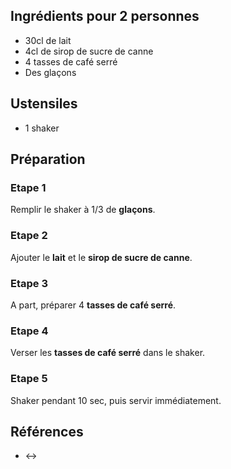 ## Ingrédients pour 2 personnes

- 30cl de lait
- 4cl de sirop de sucre de canne
- 4 tasses de café serré
- Des glaçons

## Ustensiles

- 1 shaker

## Préparation

### Etape 1

Remplir le shaker à 1/3 de **glaçons**.

### Etape 2

Ajouter le **lait** et le **sirop de sucre de canne**.

### Etape 3

A part, préparer 4 **tasses de café serré**.

### Etape 4

Verser les **tasses de café serré** dans le shaker.

### Etape 5

Shaker pendant 10 sec, puis servir immédiatement.

## Références

- <->

